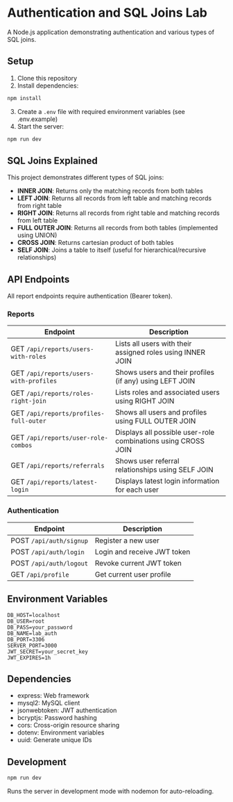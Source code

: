 # Authentication and SQL Joins Lab

A Node.js application demonstrating authentication and various types of SQL joins.

## Setup

1. Clone this repository
2. Install dependencies:
```bash
npm install
```
3. Create a `.env` file with required environment variables (see .env.example)
4. Start the server:
```bash
npm run dev
```

## SQL Joins Explained

This project demonstrates different types of SQL joins:

- **INNER JOIN**: Returns only the matching records from both tables
- **LEFT JOIN**: Returns all records from left table and matching records from right table
- **RIGHT JOIN**: Returns all records from right table and matching records from left table  
- **FULL OUTER JOIN**: Returns all records from both tables (implemented using UNION)
- **CROSS JOIN**: Returns cartesian product of both tables
- **SELF JOIN**: Joins a table to itself (useful for hierarchical/recursive relationships)

## API Endpoints

All report endpoints require authentication (Bearer token).

### Reports

| Endpoint | Description |
|----------|-------------|
| GET `/api/reports/users-with-roles` | Lists all users with their assigned roles using INNER JOIN |
| GET `/api/reports/users-with-profiles` | Shows users and their profiles (if any) using LEFT JOIN |
| GET `/api/reports/roles-right-join` | Lists roles and associated users using RIGHT JOIN |
| GET `/api/reports/profiles-full-outer` | Shows all users and profiles using FULL OUTER JOIN |
| GET `/api/reports/user-role-combos` | Displays all possible user-role combinations using CROSS JOIN |
| GET `/api/reports/referrals` | Shows user referral relationships using SELF JOIN |
| GET `/api/reports/latest-login` | Displays latest login information for each user |

### Authentication

| Endpoint | Description |
|----------|-------------|
| POST `/api/auth/signup` | Register a new user |
| POST `/api/auth/login` | Login and receive JWT token |
| POST `/api/auth/logout` | Revoke current JWT token |
| GET `/api/profile` | Get current user profile |

## Environment Variables

```
DB_HOST=localhost
DB_USER=root
DB_PASS=your_password
DB_NAME=lab_auth
DB_PORT=3306
SERVER_PORT=3000
JWT_SECRET=your_secret_key
JWT_EXPIRES=1h
```

## Dependencies

- express: Web framework
- mysql2: MySQL client
- jsonwebtoken: JWT authentication
- bcryptjs: Password hashing
- cors: Cross-origin resource sharing
- dotenv: Environment variables
- uuid: Generate unique IDs

## Development

```bash
npm run dev
```

Runs the server in development mode with nodemon for auto-reloading.
